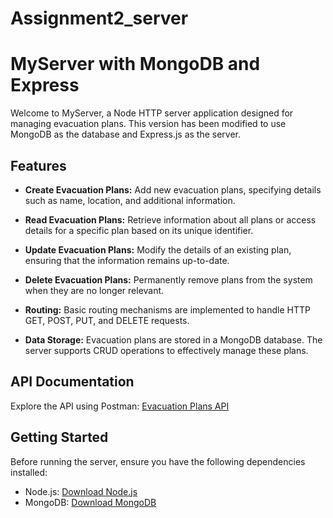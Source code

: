 # Assignment2_server

# MyServer with MongoDB and Express

Welcome to MyServer, a Node HTTP server application designed for managing evacuation plans. This version has been modified to use MongoDB as the database and Express.js as the server.

## Features

- **Create Evacuation Plans:** Add new evacuation plans, specifying details such as name, location, and additional information.

- **Read Evacuation Plans:** Retrieve information about all plans or access details for a specific plan based on its unique identifier.

- **Update Evacuation Plans:** Modify the details of an existing plan, ensuring that the information remains up-to-date.

- **Delete Evacuation Plans:** Permanently remove plans from the system when they are no longer relevant.

- **Routing:** Basic routing mechanisms are implemented to handle HTTP GET, POST, PUT, and DELETE requests.

- **Data Storage:** Evacuation plans are stored in a MongoDB database. The server supports CRUD operations to effectively manage these plans.

## API Documentation

Explore the API using Postman: [Evacuation Plans API](https://documenter.getpostman.com/view/32008774/2s9YyzcdQi)

## Getting Started

Before running the server, ensure you have the following dependencies installed:

- Node.js: [Download Node.js](https://nodejs.org/)
- MongoDB: [Download MongoDB](https://www.mongodb.com/try/download/community)


